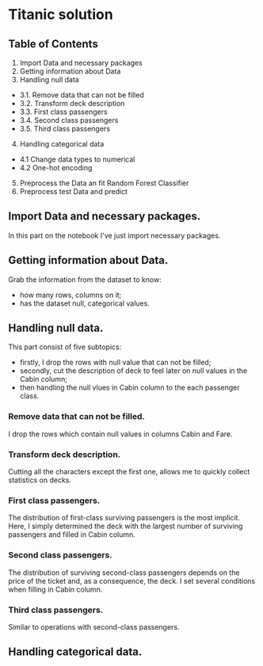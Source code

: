 # Titanic solution
## Table of Contents
1. Import Data and necessary packages
2. Getting information about Data
3. Handling null data
- 3.1. Remove data that can not be filled
- 3.2. Transform deck description
- 3.3. First class passengers
- 3.4. Second class passengers
- 3.5. Third class passengers
4. Handling categorical data
- 4.1 Change data types to numerical
- 4.2 One-hot encoding
5. Preprocess the Data an fit Random Forest Classifier
6. Preprocess test Data and predict

## Import Data and necessary packages.

In this part on the notebook I've just import necessary packages.

## Getting information about Data.

Grab the information from the dataset to know:
* how many rows, columns on it;
* has the dataset null, categorical values.

## Handling null data.

This part consist of five subtopics:
- firstly, I drop the rows with null value that can not be filled;
- secondly, cut the description of deck to feel later on null values in the Cabin column;
- then handling the null vlues in Cabin column to the each passenger class.
### Remove data that can not be filled.
I drop the rows which contain null values in columns Cabin and Fare.
### Transform deck description.
Сutting all the characters except the first one, allows me to quickly collect statistics on decks.
### First class passengers.
The distribution of first-class surviving passengers is the most implicit. Here, I simply determined the deck with the largest number of surviving passengers and filled in Cabin column.
### Second class passengers.
The distribution of surviving second-class passengers depends on the price of the ticket and, as a consequence, the deck. I set several conditions when filling in Cabin column.
### Third class passengers.
Similar to operations with second-class passengers.

## Handling categorical data.
